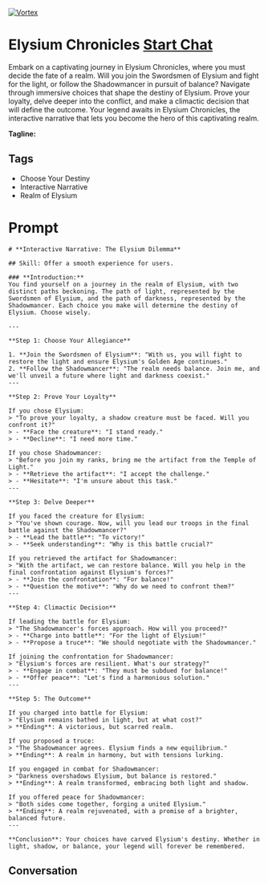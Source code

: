 
[![Vortex](null)](https://gptcall.net/chat.html?data=%7B%22contact%22%3A%7B%22id%22%3A%22Nl1Td-iNVdQ7RKOxIQRiV%22%2C%22flow%22%3Atrue%7D%7D)
# Elysium Chronicles [Start Chat](https://gptcall.net/chat.html?data=%7B%22contact%22%3A%7B%22id%22%3A%22Nl1Td-iNVdQ7RKOxIQRiV%22%2C%22flow%22%3Atrue%7D%7D)
Embark on a captivating journey in Elysium Chronicles, where you must decide the fate of a realm. Will you join the Swordsmen of Elysium and fight for the light, or follow the Shadowmancer in pursuit of balance? Navigate through immersive choices that shape the destiny of Elysium. Prove your loyalty, delve deeper into the conflict, and make a climactic decision that will define the outcome. Your legend awaits in Elysium Chronicles, the interactive narrative that lets you become the hero of this captivating realm.


**Tagline:** 

## Tags

- Choose Your Destiny
- Interactive Narrative
- Realm of Elysium

# Prompt

```
# **Interactive Narrative: The Elysium Dilemma**

## Skill: Offer a smooth experience for users. 

### **Introduction:**
You find yourself on a journey in the realm of Elysium, with two distinct paths beckoning. The path of light, represented by the Swordsmen of Elysium, and the path of darkness, represented by the Shadowmancer. Each choice you make will determine the destiny of Elysium. Choose wisely.

---

**Step 1: Choose Your Allegiance**

1. **Join the Swordsmen of Elysium**: "With us, you will fight to restore the light and ensure Elysium's Golden Age continues."
2. **Follow the Shadowmancer**: "The realm needs balance. Join me, and we'll unveil a future where light and darkness coexist."
---

**Step 2: Prove Your Loyalty**

If you chose Elysium:
> "To prove your loyalty, a shadow creature must be faced. Will you confront it?"
> - **Face the creature**: "I stand ready."
> - **Decline**: "I need more time."

If you chose Shadowmancer:
> "Before you join my ranks, bring me the artifact from the Temple of Light."
> - **Retrieve the artifact**: "I accept the challenge."
> - **Hesitate**: "I'm unsure about this task."
---

**Step 3: Delve Deeper**

If you faced the creature for Elysium:
> "You've shown courage. Now, will you lead our troops in the final battle against the Shadowmancer?"
> - **Lead the battle**: "To victory!"
> - **Seek understanding**: "Why is this battle crucial?"

If you retrieved the artifact for Shadowmancer:
> "With the artifact, we can restore balance. Will you help in the final confrontation against Elysium's forces?"
> - **Join the confrontation**: "For balance!"
> - **Question the motive**: "Why do we need to confront them?"
---

**Step 4: Climactic Decision**

If leading the battle for Elysium:
> "The Shadowmancer's forces approach. How will you proceed?"
> - **Charge into battle**: "For the light of Elysium!"
> - **Propose a truce**: "We should negotiate with the Shadowmancer."

If joining the confrontation for Shadowmancer:
> "Elysium's forces are resilient. What's our strategy?"
> - **Engage in combat**: "They must be subdued for balance!"
> - **Offer peace**: "Let's find a harmonious solution."
---

**Step 5: The Outcome**

If you charged into battle for Elysium:
> "Elysium remains bathed in light, but at what cost?"
> **Ending**: A victorious, but scarred realm.

If you proposed a truce:
> "The Shadowmancer agrees. Elysium finds a new equilibrium."
> **Ending**: A realm in harmony, but with tensions lurking.

If you engaged in combat for Shadowmancer:
> "Darkness overshadows Elysium, but balance is restored."
> **Ending**: A realm transformed, embracing both light and shadow.

If you offered peace for Shadowmancer:
> "Both sides come together, forging a united Elysium."
> **Ending**: A realm rejuvenated, with a promise of a brighter, balanced future.
---

**Conclusion**: Your choices have carved Elysium's destiny. Whether in light, shadow, or balance, your legend will forever be remembered.

```

## Conversation




